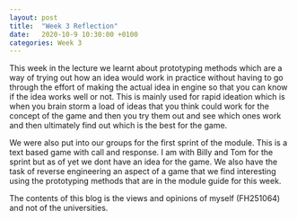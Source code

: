 ```yaml
---
layout: post
title:  "Week 3 Reflection"
date:   2020-10-9 10:30:00 +0100
categories: Week 3
---
```

This week in the lecture we learnt about prototyping methods which are a way of trying out how an idea would work in practice without having to go through the effort of making the actual idea in engine so that you can know if the idea works well or not. This is mainly used for rapid ideation which is when you brain storm a load of ideas that you think could work for the concept of the game and then you try them out and see which ones work and then ultimately find out which is the best for the game.

We were also put into our groups for the first sprint of the module. This is a text based game with call and response. I am with Billy and Tom for the sprint but as of yet we dont have an idea for the game. We also have the task of reverse engineering an aspect of a game that we find interesting using the prototyping methods that are in the module guide for this week.

The contents of this blog is the views and opinions of myself (FH251064) and not of the universities.
